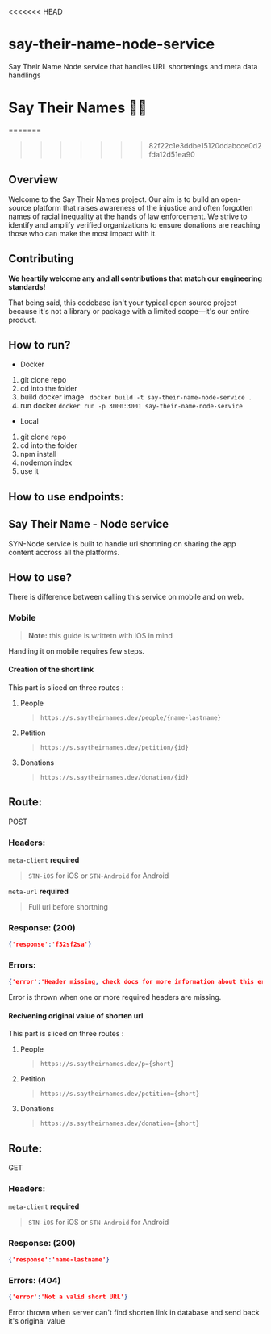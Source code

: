 <<<<<<< HEAD
# say-their-name-node-service
Say Their Name Node service that handles  URL shortenings and meta data handlings 
# Say Their Names ✊🏿

=======
>>>>>>> 82f22c1e3ddbe15120ddabcce0d2fda12d51ea90
## Overview

Welcome to the Say Their Names project. Our aim is to build an open-source platform that raises awareness of the injustice and often forgotten names of racial inequality at the hands of law enforcement. We strive to identify and amplify verified organizations to ensure donations are reaching those who can make the most impact with it.

## Contributing

**We heartily welcome any and all contributions that match our engineering standards!**

That being said, this codebase isn't your typical open source project because it's not a library or package with a limited scope—it's our entire product.

## How to run?
- Docker 
1. git clone repo 
2. cd into the folder
3. build docker image ``` docker build -t say-their-name-node-service .```
4. run docker ``` docker run -p 3000:3001 say-their-name-node-service ```

- Local
1. git clone repo 
2. cd into the folder
3. npm install
4. nodemon index
5. use it

## How to use endpoints: 

## Say Their Name - Node service 

SYN-Node service is built to handle url shortning on sharing the app content accross all the platforms. 

## How to use?

There is difference between calling this service on mobile and on web.

### Mobile 
>**Note:** this guide is writtetn with iOS in mind

Handling it on mobile requires few steps. 

#### Creation of the short link
This part is sliced on three routes :

1. People 
	>```https://s.saytheirnames.dev/people/{name-lastname}```

2. Petition
	>```https://s.saytheirnames.dev/petition/{id}```

3. Donations
	>```https://s.saytheirnames.dev/donation/{id}```

## Route:

POST
### Headers:

```meta-client``` **required** 
> ```STN-iOS``` for iOS or ```STN-Android``` for Android

```meta-url``` **required**
> Full url before shortning

### Response: (200)
```json
{'response':'f32sf2sa'} 
```

### Errors:
```json
{'error':'Header missing, check docs for more information about this error.'} 
```
Error is thrown when one or more required headers are missing.

#### Recivening original value of shorten url
This part is sliced on three routes :

1. People 
	>```https://s.saytheirnames.dev/p={short}```

2. Petition
	>```https://s.saytheirnames.dev/petition={short}```

3. Donations
	>```https://s.saytheirnames.dev/donation={short}```

## Route:

GET
### Headers:

```meta-client``` **required** 
> ```STN-iOS``` for iOS or ```STN-Android``` for Android


### Response: (200)
```json
{'response':'name-lastname'} 
```

### Errors: (404)
```json
{'error':'Not a valid short URL'} 
```
Error thrown when server can't find shorten link in database and send back it's original value


